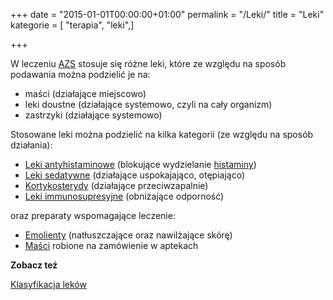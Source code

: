 +++
date = "2015-01-01T00:00:00+01:00"
permalink = "/Leki/"
title = "Leki"
kategorie = [ "terapia", "leki",]

+++

W leczeniu [AZS](/atopedia/AZS "wikilink") stosuje się różne leki, które ze względu na sposób podawania można podzielić je na:

-   maści (działające miejscowo)
-   leki doustne (działające systemowo, czyli na cały organizm)
-   zastrzyki (działające systemowo)

Stosowane leki można podzielić na kilka kategorii (ze względu na sposób działania):

-   [Leki antyhistaminowe](/atopedia/Leki_antyhistaminowe "wikilink") (blokujące wydzielanie [histaminy](/atopedia/Histamina "wikilink"))
-   [Leki sedatywne](/atopedia/Leki_sedatywne "wikilink") (działające uspokajająco, otępiająco)
-   [Kortykosterydy](/atopedia/Kortykosterydy "wikilink") (działające przeciwzapalnie)
-   [Leki immunosupresyjne](/atopedia/Leki_immunosupresyjne "wikilink") (obniżające odporność)

oraz preparaty wspomagające leczenie:

-   [Emolienty](/atopedia/Emolienty "wikilink") (natłuszczające oraz nawilżające skórę)
-   [Maści](/atopedia/Maść "wikilink") robione na zamówienie w aptekach

**Zobacz też**

[Klasyfikacja leków](/atopedia/Klasyfikacja_leków "wikilink")
